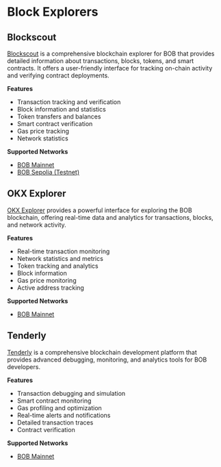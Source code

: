 # Block Explorers

## Blockscout

[Blockscout](https://www.blockscout.com/) is a comprehensive blockchain explorer for BOB that provides detailed information about transactions, blocks, tokens, and smart contracts. It offers a user-friendly interface for tracking on-chain activity and verifying contract deployments.

**Features**

- Transaction tracking and verification
- Block information and statistics
- Token transfers and balances
- Smart contract verification
- Gas price tracking
- Network statistics

**Supported Networks**

- [BOB Mainnet](https://explorer.gobob.xyz/)
- [BOB Sepolia (Testnet)](https://explorer.sepolia.gobob.xyz/)

## OKX Explorer

[OKX Explorer](https://web3.okx.com/explorer) provides a powerful interface for exploring the BOB blockchain, offering real-time data and analytics for transactions, blocks, and network activity.

**Features**

- Real-time transaction monitoring
- Network statistics and metrics
- Token tracking and analytics
- Block information
- Gas price monitoring
- Active address tracking

**Supported Networks**

- [BOB Mainnet](https://web3.okx.com/explorer/bob)

## Tenderly

[Tenderly](https://tenderly.co/) is a comprehensive blockchain development platform that provides advanced debugging, monitoring, and analytics tools for BOB developers.

**Features**

- Transaction debugging and simulation
- Smart contract monitoring
- Gas profiling and optimization
- Real-time alerts and notifications
- Detailed transaction traces
- Contract verification

**Supported Networks**

- [BOB Mainnet](https://dashboard.tenderly.co/public/bob)
